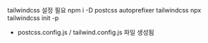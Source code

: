 tailwindcss 설정 필요
npm i -D postcss autoprefixer tailwindcss
npx tailwindcss init -p

- postcss.config.js / tailwind.config.js 파일 생성됨
